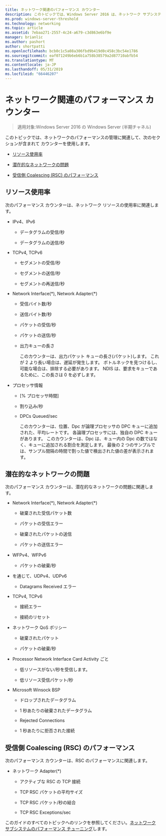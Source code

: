```yaml
---
title: ネットワーク関連のパフォーマンス カウンター
description: このトピックでは、Windows Server 2016 は、ネットワーク サブシステムのパフォーマンス チューニング ガイドの一部です。
ms.prod: windows-server-threshold
ms.technology: networking
ms.topic: article
ms.assetid: 7ebaa271-2557-4c24-a679-c3d863e6bf9e
manager: brianlic
ms.author: pashort
author: shortpatti
ms.openlocfilehash: bcb0c1c5a08a306fbd9b419d0c458c3bc54e1786
ms.sourcegitcommit: eaf071249b6eb6b1a758b38579a2d87710abfb54
ms.translationtype: MT
ms.contentlocale: ja-JP
ms.lasthandoff: 05/31/2019
ms.locfileid: "66446207"
---
```

# <a name="network-related-performance-counters"></a>ネットワーク関連のパフォーマンス カウンター

>適用対象:Windows Server 2016 の Windows Server (半期チャネル)

このトピックでは、ネットワークのパフォーマンスの管理に関連して、次のセクションが含まれて カウンターを使用します。  
  
-   [リソース使用率](#bkmk_ru)  
  
-   [潜在的なネットワークの問題](#bkmk_np)  
  
-   [受信側 Coalescing (RSC) のパフォーマンス](#bkmk_rsc)  
  
##  <a name="bkmk_ru"></a> リソース使用率  

次のパフォーマンス カウンターは、ネットワーク リソースの使用率に関連します。  
  
- IPv4、IPv6  
  
  -   データグラムの受信/秒  
  
  -   データグラムの送信/秒  
  
- TCPv4, TCPv6  
  
  -   セグメントの受信/秒  
  
  -   セグメントの送信/秒  
  
  -   セグメントの再送信/秒  
  
- Network Interface(*), Network Adapter(\*)  
  
  - 受信バイト数/秒  
  
  - 送信バイト数/秒  
  
  - パケットの受信/秒  
  
  - パケットの送信/秒  
  
  - 出力キューの長さ  
  
    このカウンターは、出力パケット キューの長さ\(パケット\)します。 これが 2 より長い場合は、遅延が発生します。 ボトルネックを見つけるし、可能な場合は、排除する必要があります。 NDIS は、要求をキューであるために、この長さは 0 を必ずします。  
  
- プロセッサ情報  
  
  - [% プロセッサ時間]  
  
  - 割り込み/秒  
  
  - DPCs Queued/sec  
  
    このカウンターは、位置、Dpc が論理プロセッサの DPC キューに追加された、平均レートです。 各論理プロセッサには、独自の DPC キューがあります。 このカウンターは、Dpc は、キュー内の Dpc の数ではなく、キューに追加される割合を測定します。 最後の 2 つのサンプルでは、サンプル間隔の時間で割った値で検出された値の差が表示されます。  
  
##  <a name="bkmk_np"></a> 潜在的なネットワークの問題  

次のパフォーマンス カウンターは、潜在的なネットワークの問題に関連します。  
  
-   Network Interface(*), Network Adapter(\*)  
  
    -   破棄された受信パケット数  
  
    -   パケットの受信エラー  
  
    -   破棄されたパケットの送信  
  
    -   パケットの送信エラー  
  
-   WFPv4、WFPv6  
  
    -   パケットの破棄/秒

-   を通じて、UDPv4、UDPv6

    -   Datagrams Received エラー  
  
-   TCPv4, TCPv6  
  
    -   接続エラー  
  
    -   接続のリセット  
  
-   ネットワーク QoS ポリシー  
  
    -   破棄されたパケット  
  
    -   パケットの破棄/秒  
  
-   Processor Network Interface Card Activity ごと  
  
    -   低リソースがない/秒を受信します。  
  
    -   低リソース受信パケット/秒  
  
-   Microsoft Winsock BSP  
  
    -   ドロップされたデータグラム  
  
    -   1 秒あたりの破棄されたデータグラム  
  
    -   Rejected Connections  
  
    -   1 秒あたりに拒否された接続  
  
##  <a name="bkmk_rsc"></a> 受信側 Coalescing (RSC) のパフォーマンス  

次のパフォーマンス カウンターは、RSC のパフォーマンスに関連します。  
  
-   ネットワーク Adapter(*)  
  
    -   アクティブな RSC の TCP 接続  
  
    -   TCP RSC パケットの平均サイズ  
  
    -   TCP RSC パケット/秒の結合  
  
    -   TCP RSC Exceptions/sec

このガイドのすべてのトピックへのリンクを参照してください。[ネットワーク サブシステムのパフォーマンス チューニング](net-sub-performance-top.md)します。